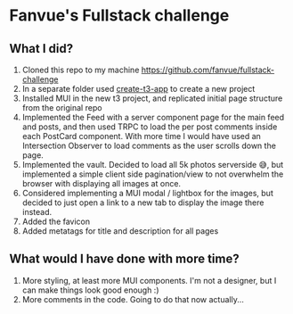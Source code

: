 # Fanvue's Fullstack challenge

## What I did?

1. Cloned this repo to my machine https://github.com/fanvue/fullstack-challenge
2. In a separate folder used [create-t3-app](https://create.t3.gg/) to create a new project
3. Installed MUI in the new t3 project, and replicated initial page structure from the original repo
4. Implemented the Feed with a server component page for the main feed and posts, and then used TRPC to load the per post comments inside each PostCard component. With more time I would have used an Intersection Observer to load comments as the user scrolls down the page.
5. Implemented the vault. Decided to load all 5k photos serverside 😅, but implemented a simple client side pagination/view to not overwhelm the browser with displaying all images at once.
6. Considered implementing a MUI modal / lightbox for the images, but decided to just open a link to a new tab to display the image there instead.
7. Added the favicon
8. Added metatags for title and description for all pages

## What would I have done with more time?

1. More styling, at least more MUI components. I'm not a designer, but I can make things look good enough :)
2. More comments in the code. Going to do that now actually...
